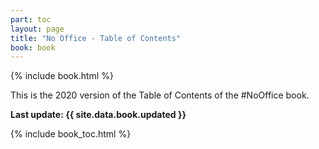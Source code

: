 ```yaml
---
part: toc
layout: page
title: "No Office - Table of Contents"
book: book
---
```


{% include book.html %}

This is the 2020 version of the Table of Contents of the #NoOffice book.

**Last update: {{ site.data.book.updated }}**

{% include book_toc.html %}